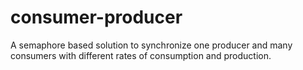 # consumer-producer
A semaphore based solution to synchronize one producer and many consumers with different rates of consumption and production.
